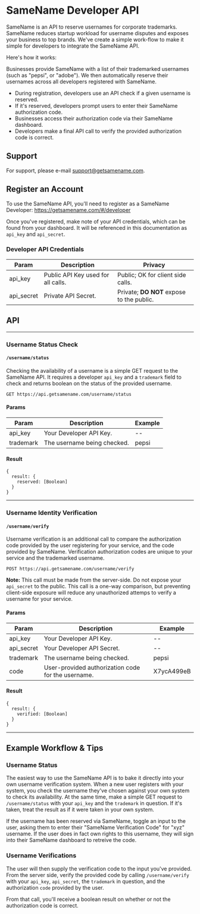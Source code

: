 # SameName Developer API

SameName is an API to reserve usernames for corporate trademarks. SameName reduces startup workload for username disputes and exposes your business to top brands. We've create a simple work-flow to make it simple for developers to integrate the SameName API. 

Here's how it works:

Businesses provide SameName with a list of their trademarked usernames (such as "pepsi", or "adobe"). We then automatically reserve their usernames across all developers registered with SameName.

  - During registration, developers use an API check if a given username is reserved.
  - If it's reserved, developers prompt users to enter their SameName authorization code.
  - Businesses access their authorization code via their SameName dashboard.
  - Developers make a final API call to verify the provided authorization code is correct.
  
## Support
For support, please e-mail support@getsamename.com.

## Register an Account

To use the SameName API, you'll need to register as a SameName Developer:
https://getsamename.com/#/developer

Once you've registered, make note of your API credentials, which can be found from your dashboard. It will be referenced in this documentation as `api_key` and `api_secret`.

### Developer API Credentials

Param         | Description                             | Privacy
------------- | --------------------------------------- | --------------
api_key       | Public API Key used for all calls.      | Public; OK for client side calls.
api_secret    | Private API Secret.                     | Private; **DO NOT** expose to the public.

## API

----
### Username Status Check
#### `/username/status`

Checking the availability of a username is a simple GET request to the SameName API. It requires a developer `api_key` and a `trademark` field to check and returns boolean on the status of the provided username.

    GET https://api.getsamename.com/username/status
    
#### Params

Param         | Description                             | Example
------------- | --------------------------------------- | --------------
api_key       | Your Developer API Key.                 | --
trademark     | The username being checked.             | pepsi

#### Result

    {
      result: {
        reserved: [Boolean]
      }
    }
    
----
### Username Identity Verification
#### `/username/verify`

Username verification is an additional call to compare the authorization code provided by the user registering for your service, and the code provided by SameName. Verification authorization codes are unique to your service and the trademarked username.

    POST https://api.getsamename.com/username/verify
    
**Note:** This call must be made from the server-side. Do not expose your `api_secret` to the public. This call is a one-way comparison, but preventing client-side exposure will reduce any unauthorized attemps to verify a username for your service.
    
#### Params

Param         | Description                                        | Example
------------- | -------------------------------------------------- | --------------
api_key       | Your Developer API Key.                            | --
api_secret    | Your Developer API Secret.                         | --
trademark     | The username being checked.                        | pepsi
code          | User-provided authorization code for the username. | X7ycA499eB

#### Result

    {
      result: {
        verified: [Boolean]
      }
    }

----
## Example Workflow & Tips

### Username Status

The easiest way to use the SameName API is to bake it directly into your own username verification system. When a new user registers with your system, you check the username they've chosen against your own system to check its availability. At the same time, make a simple GET request to `/username/status` with your `api_key` and the `trademark` in question. If it's taken, treat the result as if it were taken in your own system.

If the username has been reserved via SameName, toggle an input to the user, asking them to enter their "SameName Verification Code" for "xyz" username. If the user does in fact own rights to this username, they will sign into their SameName dashboard to retreive the code.

### Username Verifications

The user will then supply the verification code to the input you've provided. From the server side, verify the provided code by calling `/username/verify` with your `api_key`, `api_secret`, the `trademark` in question, and the authorization `code` provided by the user.

From that call, you'll receive a boolean result on whether or not the authorization code is correct.



